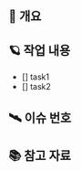 <!--
제목 앞에 아래 라벨을 추가해주세요.
 - feat: 기능 추가
 - fix: 버그 수정
 - refactor: 코드 리팩토링
 - chore: 패키지 매니저 업데이트, 빌드 관련
 - test: 테스트 코드 작성 및 수정
 - docs: 문서 업데이트
-->

## 📝 개요

<!-- 어떤 변경사항이 있는지 설명해주세요. -->

## 🪐 작업 내용

<!-- 작업한 내용을 적어주세요. -->

- [] task1
- [] task2

## 🛰️ 이슈 번호

<!-- 관련된 이슈 번호를 적어주세요. -->

## 📚 참고 자료

<!-- (선택) 참고할만한 자료 및 파일이 있다면 첨부해주세요. -->
